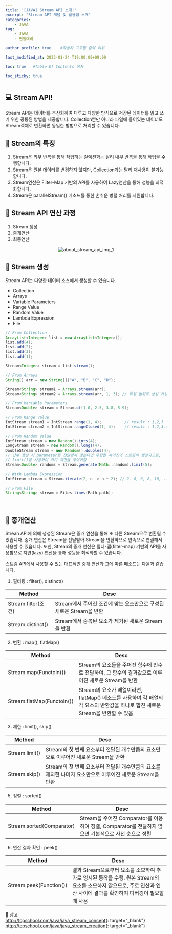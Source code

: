 ```yaml
---
title: '[JAVA] Stream API 소개!' 
excerpt: "Stream API 개념 및 활용법 소개"
categories:
    - JAVA
tag:
    - JAVA
    - 면접대비

author_profile: true    #작성자 프로필 출력 여부

last_modified_at: 2022-01-24 T19:00:00+09:00

toc: true   #Table Of Contents 목차 

toc_sticky: true
---
```


## 💻 Stream API!
Stream API는 데이터를 추상화하여 다루고 다양한 방식으로 저장된 데이터를 읽고 쓰기 위한 공통된 방법을 제공합니다.
Collection뿐만 아니라 파일에 들어있는 데이터도 Stream객체로 변환하면 동일한 방법으로 처리할 수 있습니다.

## 🎈 Stream의 특징
1. Stream은 외부 반복을 통해 작업하는 컬렉션과는 달리 내부 반복을 통해 작업을 수행합니다.
2. Stream은 원본 데이터를 변경하지 않지만, Collection과는 달리 재사용이 불가능합니다.
3. Stream연산은 Filter-Map 기반의 API를 사용하여 Lazy연산을 통해 성능을 최적화합니다.
4. Stream은 parallelStream() 메소드를 통한 손쉬운 병렬 처리를 지원합니다. 

## 🌊 Stream API 연산 과정
1. Stream 생성
2. 중개연산
3. 최종연산

<p align="center">
    <img src="https://user-images.githubusercontent.com/26996562/150715979-0f9dce8b-689c-4fac-a769-8baad3def0a8.png" alt="about_stream_api_img_1"/>
</p>

## 🛒 Stream 생성
Stream API는 다양한 데이터 소스에서 생성할 수 있습니다.
- Collection
- Arrays
- Variable Parameters
- Range Value
- Random Value
- Lambda Expression
- File

``` java
// From Collection
ArrayList<Integer> list = new ArrayList<Integer>();
list.add(4);
list.add(2);
list.add(3);
list.add(1);

Stream<Integer> stream = list.stream();

// From Arrays
String[] arr = new String[]{"A", "B", "C", "D"};

Stream<String> stream1 = Arrays.stream(arr);
Stream<String> stream2 = Arrays.stream(arr, 1, 3); // 특정 범위로 생성 가능

// From Variable Parameters
Stream<Double> stream = Stream.of(1.0, 2.5, 3.8, 5.9);

// From Range Value
IntStream stream1 = IntStream.range(1, 4);          // result : 1,2,3
IntStream stream2 = IntStream.rangeClosed(1, 4);    // result : 1,2,3,4

// From Random Value
IntStream stream = new Random().ints(4);
LongStream stream = new Random().longs(4);
DoubleStream stream = new Random().doubles(4);
// 난수 생성 시 parameter를 전달받지 않는다면 무한한 사이즈의 스트림이 생성되므로, 
// limit()을 사용하여 크기 제한을 두어야함
Stream<Double> randoms = Stream.generate(Math::random).limit(5);

// With Lambda Expression
IntStream stream = Stream.iterate(2, n -> n + 2); // 2, 4, 6, 8, 10, ...

// From File
String<String> stream = Files.lines(Path path);
```
<br>

## 🧪 중개연산

Strean API에 의해 생성된 Stream은 중개 연산을 통해 또 다른 Stream으로 변환될 수 있습니다.
중개 연산은 Stream을 전달받아 Stream을 반환하므로 연속으로 연결해서 사용할 수 있습니다.
또한, Strean의 중개 연산은 필터-맵(filter-map) 기반의 API를 사용함으로 지연(lazy) 연산을 통해 성능을 최적화할 수 있습니다.

스트림 API에서 사용할 수 있는 대표적인 중개 연산과 그에 따른 메소드는 다음과 같습니다.

1. 필터링 : filter(), distinct()

|Method|Desc|
|------|----|
|Stream.filter(조건)|Stream에서 주어진 조건에 맞는 요소만으로 구성된 새로운 Stream을 반환|
|Stream.distinct()|Stream에서 중복된 요소가 제거된 새로운 Stream을 반환|

2. 변환 : map(), flatMap()

|Method|Desc|
|------|----|
|Stream.map(Functoin())|Stream의 요소들을 주어진 함수에 인수로 전달하여, 그 함수의 결과값으로 이루어진 새로운 Stream을 반환|
|Stream.flatMap(Functoin())|Stream의 요소가 배열이라면, flatMap() 메소드를 사용하여 각 배열의 각 요소의 반환값을 하나로 합친 새로운 Stream을 반환할 수 있음|

3. 제한 : limit(), skip()

|Method|Desc|
|------|----|
|Stream.limit()|Stream의 첫 번째 요소부터 전달된 개수만큼의 요소만으로 이루어진 새로운 Stream을 반환|
|Stream.skip()|Stream의 첫 번째 요소부터 전달된 개수만큼의 요소를 제외한 나머지 요소만으로 이루어진 새로운 Stream을 반환|

5. 정렬 : sorted()

|Method|Desc|
|------|----|
|Stream.sorted(Comparator)|Stream을 주어진 Comparator를 이용하여 정렬, Comparator를 전달하지 않으면 기본적으로 사전 순으로 정렬|

6. 연산 결과 확인 : peek()

|Method|Desc|
|------|----|
|Stream.peek(Function())|결과 Stream으로부터 요소를 소모하여 추가로 명시된 동작을 수행. 원본 Stream의 요소를 소모하지 않으므로, 주로 연산과 연산 사이에 결과를 확인하며 디버깅이 필요할때 사용|


📌 참고<br>
<http://tcpschool.com/java/java_stream_concept>{: target="_blank"}<br>
<http://tcpschool.com/java/java_stream_creation>{: target="_blank"}<br>


